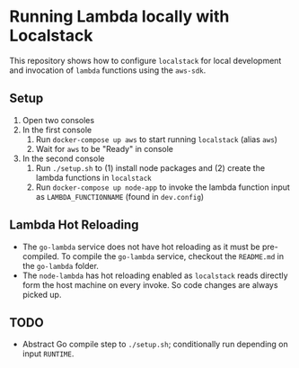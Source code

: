 # Running Lambda locally with Localstack

This repository shows how to configure `localstack` for local development and invocation of `lambda` functions using the `aws-sdk`.

## Setup

1. Open two consoles
1. In the first console
    1. Run `docker-compose up aws` to start running `localstack` (alias `aws`)
    1. Wait for `aws` to be "Ready" in console
1. In the second console
    1. Run `./setup.sh` to (1) install node packages and (2) create the lambda functions in `localstack`
    1. Run `docker-compose up node-app` to invoke the lambda function input as `LAMBDA_FUNCTIONNAME` (found in `dev.config`)

## Lambda Hot Reloading

* The `go-lambda` service does not have hot reloading as it must be pre-compiled. To compile the `go-lambda` service, checkout the `README.md` in the `go-lambda` folder.
* The `node-lambda` has hot reloading enabled as `localstack` reads directly form the host machine on every invoke. So code changes are always picked up.

## TODO

* Abstract Go compile step to `./setup.sh`; conditionally run depending on input `RUNTIME`.
